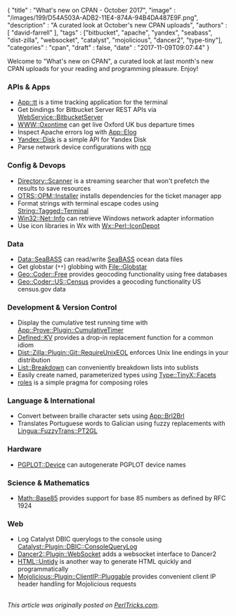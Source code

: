 {
   "title" : "What's new on CPAN - October 2017",
   "image" : "/images/199/D54A503A-ADB2-11E4-874A-94B4DA487E9F.png",
   "description" : "A curated look at October's new CPAN uploads",
   "authors" : [
      "david-farrell"
   ],
   "tags" : ["bitbucket", "apache", "yandex", "seabass", "dist-zilla", "websocket", "catalyst", "mojolicious", "dancer2", "type-tiny"],
   "categories" : "cpan",
   "draft" : false,
   "date" : "2017-11-09T09:07:44"
}


Welcome to "What's new on CPAN", a curated look at last month's new CPAN uploads for your reading and programming pleasure. Enjoy!

### APIs & Apps
* [App::tt](https://metacpan.org/pod/App::tt) is a time tracking application for the terminal
* Get bindings for Bitbucket Server REST APIs via [WebService::BitbucketServer](https://metacpan.org/pod/WebService::BitbucketServer)
* [WWW::Oxontime](https://metacpan.org/pod/WWW::Oxontime) can get live Oxford UK bus departure times
* Inspect Apache errors log with [App::Elog](https://metacpan.org/pod/App::Elog)
* [Yandex::Disk](https://metacpan.org/pod/Yandex::Disk) is a simple API for Yandex Disk
* Parse network device configurations with [ncp](https://metacpan.org/pod/ncp)


### Config & Devops
* [Directory::Scanner](https://metacpan.org/pod/Directory::Scanner) is a streaming searcher that won't prefetch the results to save resources
* [OTRS::OPM::Installer](https://metacpan.org/pod/OTRS::OPM::Installer) installs dependencies for the ticket manager app
* Format strings with terminal escape codes using [String::Tagged::Terminal](https://metacpan.org/pod/String::Tagged::Terminal)
* [Win32::Net::Info](https://metacpan.org/pod/Win32::Net::Info) can retrieve Windows network adapter information
* Use icon libraries in Wx with [Wx::Perl::IconDepot](https://metacpan.org/pod/Wx::Perl::IconDepot)


### Data
* [Data::SeaBASS](https://metacpan.org/pod/Data::SeaBASS) can read/write [SeaBASS](https://seabass.gsfc.nasa.gov/wiki/System_Description) ocean data files
* Get globstar (`**`) globbing with [File::Globstar](https://metacpan.org/pod/File::Globstar)
* [Geo::Coder::Free](https://metacpan.org/pod/Geo::Coder::Free) provides geocoding functionality using free databases
* [Geo::Coder::US::Census](https://metacpan.org/pod/Geo::Coder::US::Census) provides a geocoding functionality US census.gov data


### Development & Version Control
* Display the cumulative test running time with [App::Prove::Plugin::CumulativeTimer](https://metacpan.org/pod/App::Prove::Plugin::CumulativeTimer)
* [Defined::KV](https://metacpan.org/pod/Defined::KV) provides a drop-in replacement function for a common idiom
* [Dist::Zilla::Plugin::Git::RequireUnixEOL](https://metacpan.org/pod/Dist::Zilla::Plugin::Git::RequireUnixEOL) enforces Unix line endings in your distribution
* [List::Breakdown](https://metacpan.org/pod/List::Breakdown) can conveniently breakdown lists into sublists
* Easily create named, parameterized types using [Type::TinyX::Facets](https://metacpan.org/pod/Type::TinyX::Facets)
* [roles](https://metacpan.org/pod/roles) is a simple pragma for composing roles


### Language & International
* Convert between braille character sets using [App::Brl2Brl](https://metacpan.org/pod/App::Brl2Brl)
* Translates Portuguese words to Galician using fuzzy replacements with [Lingua::FuzzyTrans::PT2GL](https://metacpan.org/pod/Lingua::FuzzyTrans::PT2GL)


### Hardware
* [PGPLOT::Device](https://metacpan.org/pod/PGPLOT::Device) can autogenerate PGPLOT device names


### Science & Mathematics
* [Math::Base85](https://metacpan.org/pod/Math::Base85) provides support for base 85 numbers as defined by RFC 1924


### Web
* Log Catalyst DBIC querylogs to the console using [Catalyst::Plugin::DBIC::ConsoleQueryLog](https://metacpan.org/pod/Catalyst::Plugin::DBIC::ConsoleQueryLog)
* [Dancer2::Plugin::WebSocket](https://metacpan.org/pod/Dancer2::Plugin::WebSocket) adds a websocket interface to Dancer2
* [HTML::Untidy](https://metacpan.org/pod/HTML::Untidy) is another way to generate HTML quickly and programmatically
* [Mojolicious::Plugin::ClientIP::Pluggable](https://metacpan.org/pod/Mojolicious::Plugin::ClientIP::Pluggable) provides convenient client IP header handling for Mojolicious requests

\
*This article was originally posted on [PerlTricks.com](http://perltricks.com).*
